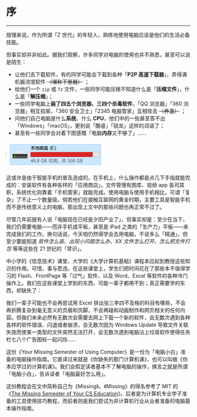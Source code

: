 # 序

---

按理来说，作为所谓「Z 世代」的年轻人，熟练地使用电脑应该是他们的生活必备技能。

但事实却并非如此。据我们观察，许多同学对电脑的使用也并不熟悉，甚至可以说是陌生：

- 让他们去下载软件，有的同学可能会下载到各种「**P2P 高速下载器**」，弄得满机器流氓软件 ~~（堪称下崽器）~~ ；
- 给他们一个 `zip` 或 `7z` 文件，一些同学可能压根不知道什么是「**压缩文件**」，什么是「**解压缩**」；
- 一些同学电脑上**装了四五个浏览器、三四个杀毒软件**，「QQ 浏览器」「360 浏览器」相互掐架、「360 安全卫士」「2345 电脑管家」互相攻击 ~~（养蛊）~~ ；
- 问他们自己电脑是什么**系统**、什么 **CPU**，他们中的一些甚至答不出「Windows」「macOS」，更别说「酷睿」「锐龙」这样的词语了；
- 甚至有一些同学会对着下图感慨「电脑**内存**又不够了」……

![Untitled](premble/Untitled.png)

这或许是由于智能手机的普及造成的。在手机上，什么操作都是点几下手指就能完成的：安装软件有各种各样的「应用商店」，文件管理有图库、视频 app 各司其职，系统优化则靠着「手机管家」就能完成。使用电脑与使用手机相比，可谓「复杂」了不止一个数量级。倘若他们在接触互联网的黄金时期，主要工具是智能手机而不是传统意义上的电脑，那出现上文中的那些问题也再正常不过了。

尽管几年前就有人说「电脑现在已经是夕阳产业了」，但事实却是：至少在当下，我们仍需要电脑——而非手机或平板，甚至是 iPad 之类的「生产力」平板——来完成我们的工作。换句话说，今天咱仍然得学会去用电脑，不说多么「精通」，但至少要能知道 *软件怎么装、出现小问题怎么办、XX 文件怎么打开、怎么把文件打包* 等等这些在 21 世纪的「常识」。

中小学的《信息技术》课堂、大学的《大学计算机基础》课程本应起到教授这些知识的作用。可惜，事与愿违。在这些课堂上，学生们把时间花在了那些本不值得学习的 Flash、FrontPage 等「过气」软件，以及 Word、Excel 等软件的各种冷门操作上。我们在这些课堂上学到的东西，可能一辈子都用不到；真正需要学的东西，却缺失了：

我们一辈子可能也不会再尝试用 Excel 排出张三李四不及格的科目有哪些，不会再折腾复杂到毫无意义的页眉和页脚，不会再碰和动画制作和网页相关的任何内容。但我们未来必然有无数次会需要去网上下载一个新的软件，会无数次遇到各种各样的软件错误、闪退或者崩溃，会无数次因为 Windows Update 导致文件关联失效而使某一类型的文件突然无法打开，会无数次遇到电脑沾上垃圾软件使得任务栏七八个广告图标一起闪烁……

这份《Your Missing Semester of Using Computer》是一份为「电脑小白」准备的电脑操作指南。它直译过来就是《你缺失的那门计算机课》，也可以叫做《你本应学过的计算机课》。我们会假定读者基本不了解电脑的操作，换言之就是所谓「电脑小白」，告诉读者「电脑最好怎么用」。

这份教程会在文中简称自己为《Missing》。《Missing》的得名参考了 MIT 的《[The Missing Semester of Your CS Education](https://missing.csail.mit.edu/)》。后者是为计算机专业学子准备的工具使用技巧教程，而前者则是我们尝试为非计算机行业从业者准备的电脑基本操作指南。